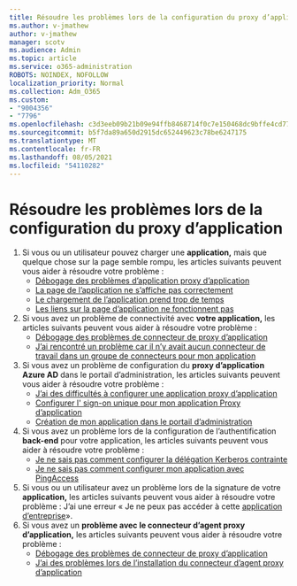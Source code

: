 ```yaml
---
title: Résoudre les problèmes lors de la configuration du proxy d’application
ms.author: v-jmathew
author: v-jmathew
manager: scotv
ms.audience: Admin
ms.topic: article
ms.service: o365-administration
ROBOTS: NOINDEX, NOFOLLOW
localization_priority: Normal
ms.collection: Adm_O365
ms.custom:
- "9004356"
- "7796"
ms.openlocfilehash: c3d3eeb09b21b09e94ffb8468714f0c7e150468dc9bffe4cd7745fb5d7237908
ms.sourcegitcommit: b5f7da89a650d2915dc652449623c78be6247175
ms.translationtype: MT
ms.contentlocale: fr-FR
ms.lasthandoff: 08/05/2021
ms.locfileid: "54110282"
---
```

# <a name="resolve-problems-when-configuring-the-app-proxy"></a>Résoudre les problèmes lors de la configuration du proxy d’application

1. Si vous ou un utilisateur pouvez charger une **application,** mais que quelque chose sur la page semble rompu, les articles suivants peuvent vous aider à résoudre votre problème :
    - [Débogage des problèmes d’application proxy d’application](https://docs.microsoft.com/azure/active-directory/manage-apps/application-proxy-debug-apps)
    - [La page de l’application ne s’affiche pas correctement](https://docs.microsoft.com/azure/active-directory/application-proxy-page-appearance-broken-problem)
    - [Le chargement de l’application prend trop de temps](https://docs.microsoft.com/azure/active-directory/application-proxy-page-load-speed-problem)
    - [Les liens sur la page d’application ne fonctionnent pas](https://docs.microsoft.com/azure/active-directory/application-proxy-page-links-broken-problem)
2. Si vous avez un problème de connectivité avec **votre application,** les articles suivants peuvent vous aider à résoudre votre problème :
    - [Débogage des problèmes de connecteur de proxy d’application](https://docs.microsoft.com/azure/active-directory/manage-apps/application-proxy-debug-connectors)
    - [J’ai rencontré un problème car il n’y avait aucun connecteur de travail dans un groupe de connecteurs pour mon application](https://docs.microsoft.com/azure/active-directory/application-proxy-connectivity-no-working-connector)
3. Si vous avez un problème de configuration du **proxy d’application Azure AD** dans le portail d’administration, les articles suivants peuvent vous aider à résoudre votre problème :
    - [J’ai des difficultés à configurer une application proxy d’application](https://docs.microsoft.com/azure/active-directory/application-proxy-config-how-to)
    - [Configurer l' sign-on unique pour mon application Proxy d’application](https://docs.microsoft.com/azure/active-directory/application-proxy-config-sso-how-to)
    - [Création de mon application dans le portail d’administration](https://docs.microsoft.com/azure/active-directory/application-proxy-config-problem)
4. Si vous avez un problème lors de la configuration de l’authentification **back-end** pour votre application, les articles suivants peuvent vous aider à résoudre votre problème :
    - [Je ne sais pas comment configurer la délégation Kerberos contrainte](https://docs.microsoft.com/azure/active-directory/application-proxy-back-end-kerberos-constrained-delegation-how-to)
    - [Je ne sais pas comment configurer mon application avec PingAccess](https://docs.microsoft.com/azure/active-directory/application-proxy-back-end-ping-access-how-to)
5. Si vous ou un utilisateur avez un problème lors de la signature de votre **application,** les articles suivants peuvent vous aider à résoudre votre problème : J’ai une erreur « Je ne peux pas accéder à cette [application d’entreprise](https://docs.microsoft.com/azure/active-directory/application-proxy-sign-in-bad-gateway-timeout-error)».
6. Si vous avez un **problème avec le connecteur d’agent proxy d’application,** les articles suivants peuvent vous aider à résoudre votre problème :
    - [Débogage des problèmes de connecteur de proxy d’application](https://docs.microsoft.com/azure/active-directory/manage-apps/application-proxy-debug-connectors)
    - [J’ai des problèmes lors de l’installation du connecteur d’agent proxy d’application](https://docs.microsoft.com/azure/active-directory/application-proxy-connector-installation-problem)
